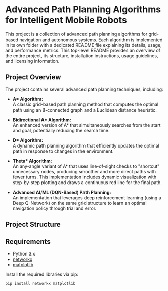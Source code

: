 # Advanced Path Planning Algorithms for Intelligent Mobile Robots

This project is a collection of advanced path planning algorithms for grid-based navigation and autonomous systems. Each algorithm is implemented in its own folder with a dedicated README file explaining its details, usage, and performance metrics. This top-level README provides an overview of the entire project, its structure, installation instructions, usage guidelines, and licensing information.

## Project Overview

The project contains several advanced path planning techniques, including:

- **A\* Algorithm:**  
  A classic grid-based path planning method that computes the optimal path using an 8-connected graph and a Euclidean distance heuristic.

- **Bidirectional A\* Algorithm:**  
  An enhanced version of A\* that simultaneously searches from the start and goal, potentially reducing the search time.

- **D\* Algorithm:**  
  A dynamic path planning algorithm that efficiently updates the optimal path in response to changes in the environment.

- **Theta\* Algorithm:**  
  An any-angle variant of A\* that uses line-of-sight checks to "shortcut" unnecessary nodes, producing smoother and more direct paths with fewer turns. This implementation includes dynamic visualization with step-by-step plotting and draws a continuous red line for the final path.

- **Advanced AI/ML (DQN-Based) Path Planning:**  
  An implementation that leverages deep reinforcement learning (using a Deep Q-Network) on the same grid structure to learn an optimal navigation policy through trial and error.

## Project Structure






## Requirements

- Python 3.x
- [networkx](https://networkx.org/)
- [matplotlib](https://matplotlib.org/)

Install the required libraries via pip:

```bash
pip install networkx matplotlib

